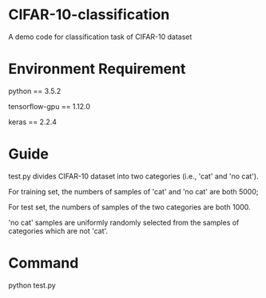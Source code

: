 # CIFAR-10-classification
A demo code for classification task of CIFAR-10 dataset

# Environment Requirement
python == 3.5.2

tensorflow-gpu == 1.12.0

keras == 2.2.4

# Guide
test.py divides CIFAR-10 dataset into two categories (i.e., 'cat' and 'no cat').

For training set, the numbers of samples of 'cat' and 'no cat' are both 5000;

For test set, the numbers of samples of the two categories are both 1000.

'no cat' samples are uniformly randomly selected from the samples of categories which are not 'cat'.

# Command
python test.py
